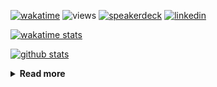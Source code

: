 [![wakatime](https://wakatime.com/badge/user/ddf27f94-292a-4343-b7eb-1143a4c6cf87.svg)](https://wakatime.com/@ddf27f94-292a-4343-b7eb-1143a4c6cf87)
![views](https://komarev.com/ghpvc/?username=chck&color=blueviolet)
[![speakerdeck](https://img.shields.io/badge/Speaker_Deck-chck-8a2be2?style=flat-square&logo=speaker-deck)](https://speakerdeck.com/chck)
[![linkedin](https://img.shields.io/badge/LinkedIn-chck-8a2be2?style=flat-square&logo=linkedin)](https://www.linkedin.com/in/chck/)

[![wakatime stats](https://github-readme-stats-nine-umber-51.vercel.app/api/wakatime?username=chck&layout=compact&count_private=true&hide_title=true&hide=Other&theme=buefy&langs_count=14)](https://wakatime.com/@chck?rank=me)

[![github stats](https://github-readme-stats-nine-umber-51.vercel.app/api?username=chck&count_private=true&show_icons=true&hide_title=true&theme=buefy)](https://github.com/anuraghazra/github-readme-stats)

<details>
  <summary><b>Read more</b></summary>
  <br>

  <!--START_SECTION:waka-->
**🐱 My GitHub Data** 

> 📦 136.1 kB Used in GitHub's Storage 
 > 
> 🏆 830 Contributions in the Year 2025
 > 
> 💼 Opted to Hire
 > 
> 📜 133 Public Repositories 
 > 
> 🔑 24 Private Repositories 
 > 
**I'm a Night 🦉** 

```text
🌞 Morning                1847 commits        █████░░░░░░░░░░░░░░░░░░░░   19.61 % 
🌆 Daytime                2800 commits        ███████░░░░░░░░░░░░░░░░░░   29.72 % 
🌃 Evening                2499 commits        ███████░░░░░░░░░░░░░░░░░░   26.53 % 
🌙 Night                  2275 commits        ██████░░░░░░░░░░░░░░░░░░░   24.15 % 
```
📅 **I'm Most Productive on Thursday** 

```text
Monday                   1544 commits        ████░░░░░░░░░░░░░░░░░░░░░   16.39 % 
Tuesday                  1661 commits        ████░░░░░░░░░░░░░░░░░░░░░   17.63 % 
Wednesday                1840 commits        █████░░░░░░░░░░░░░░░░░░░░   19.53 % 
Thursday                 2020 commits        █████░░░░░░░░░░░░░░░░░░░░   21.44 % 
Friday                   1051 commits        ███░░░░░░░░░░░░░░░░░░░░░░   11.16 % 
Saturday                 556 commits         █░░░░░░░░░░░░░░░░░░░░░░░░   05.90 % 
Sunday                   749 commits         ██░░░░░░░░░░░░░░░░░░░░░░░   07.95 % 
```


📊 **This Week I Spent My Time On** 

```text
💬 Programming Languages: 
Other                    23 hrs 34 mins      █████████████████░░░░░░░░   69.47 % 
Rust                     4 hrs 52 mins       ████░░░░░░░░░░░░░░░░░░░░░   14.37 % 
Terraform                57 mins             █░░░░░░░░░░░░░░░░░░░░░░░░   02.80 % 
TOML                     53 mins             █░░░░░░░░░░░░░░░░░░░░░░░░   02.62 % 
YAML                     49 mins             █░░░░░░░░░░░░░░░░░░░░░░░░   02.44 % 

🔥 Editors: 
Chrome                   29 hrs 13 mins      ██████████████████████░░░   86.08 % 
RustRover                2 hrs 33 mins       ██░░░░░░░░░░░░░░░░░░░░░░░   07.56 % 
Neovim                   1 hr 39 mins        █░░░░░░░░░░░░░░░░░░░░░░░░   04.90 % 
Zed                      20 mins             ░░░░░░░░░░░░░░░░░░░░░░░░░   01.03 % 
Obsidian                 8 mins              ░░░░░░░░░░░░░░░░░░░░░░░░░   00.44 % 
```

**I Mostly Code in Python** 

```text
Python                   48 repos            █████████░░░░░░░░░░░░░░░░   34.04 % 
Jupyter Notebook         19 repos            ███░░░░░░░░░░░░░░░░░░░░░░   13.48 % 
Ruby                     11 repos            ██░░░░░░░░░░░░░░░░░░░░░░░   07.80 % 
HCL                      6 repos             █░░░░░░░░░░░░░░░░░░░░░░░░   04.26 % 
TypeScript               6 repos             █░░░░░░░░░░░░░░░░░░░░░░░░   04.26 % 
```



**Timeline**

![Lines of Code chart](https://raw.githubusercontent.com/chck/chck/main/assets/bar_graph.png)


 Last Updated on 2025-09-29 02:05 UTC
<!--END_SECTION:waka-->
</details>

